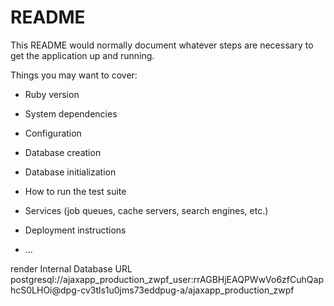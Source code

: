 # README

This README would normally document whatever steps are necessary to get the
application up and running.

Things you may want to cover:

* Ruby version

* System dependencies

* Configuration

* Database creation

* Database initialization

* How to run the test suite

* Services (job queues, cache servers, search engines, etc.)

* Deployment instructions

* ...

render Internal Database URL
postgresql://ajaxapp_production_zwpf_user:rrAGBHjEAQPWwVo6zfCuhQaphcS0LHOi@dpg-cv3tls1u0jms73eddpug-a/ajaxapp_production_zwpf